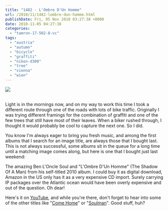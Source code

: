 ```yaml
---
title: "1482 - L'Ombre D'Un Homme"
url: /2010/11/1482-lombre-dun-homme.html
publishDate: Fri, 05 Nov 2010 03:27:38 +0000
date: 2010-11-05 04:27:38
categories: 
  - "tamron-17-502-8-vc"
tags: 
  - "austria"
  - "autumn"
  - "bicycle"
  - "graffiti"
  - "nikon-d300"
  - "tree"
  - "vienna"
  - "wien"
---
```

<div class="container">
<div class="center"><a target="_blank" href="https://d25zfm9zpd7gm5.cloudfront.net/1200x1200/2010/20101104_091801_ps.jpg"><img src="https://d25zfm9zpd7gm5.cloudfront.net/0600x0600/2010/20101104_091801_ps.jpg" /></a></div>
</div>
<br />

Light is in the mornings now, and on my way to work this time I took a different route through one of the roads with lots of bike traffic. Originally I was trying different framings for the combination of graffiti and one of the few trees that still have most of their leaves. When a biker rushed through, I thought it would probably be cool to capture the next one. So I did.

 You know I'm always eager to bring you fresh music, and among the first albums that I search for an image title, are always those that I bought last. This is not always successful, some albums sit in the queue for a long time until a matching image comes along, but here is one that I bought just last weekend: 

The amazing Ben L'Oncle Soul and "L'Ombre D'Un Homme" (The Shadow Of  A Man) from his self-titled 2010 album. I could buy it as digital download, Amazon in the US only has it as a very expensive CD import. Surely carrying IP packages over the Atlantic ocean would have been overly expensive and out of the question. Oh dear!

Here's it on <a target="_blank" href="http://www.youtube.com/watch?v=HpEpIHx1gdY">YouTube</a>, and while you're there, don't forget to hear into some of the other titles like "<a href="http://www.youtube.com/watch?v=Tm6bDWAOFJk&feature=related">Come Home</a>" or "<a target="_blank" href="http://www.youtube.com/watch?v=-nuutH_TRNs&feature=related">Soulman</a>". Good stuff, huh?
